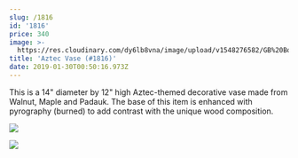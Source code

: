 ```yaml
---
slug: /1816
id: '1816'
price: 340
image: >-
  https://res.cloudinary.com/dy6lb8vna/image/upload/v1548276582/GB%20Bowlworks%20Gallery/IMG_1696a.jpg
title: 'Aztec Vase (#1816)'
date: 2019-01-30T00:50:16.973Z
---
```

This is a 14" diameter by 12" high Aztec-themed decorative vase made from Walnut, Maple and Padauk.  The base of this item is enhanced with pyrography (burned) to add contrast with the unique wood composition.

![](https://res.cloudinary.com/dy6lb8vna/image/upload/v1549253590/GB%20Bowlworks%20Gallery/IMG_1688.jpg)

![](https://res.cloudinary.com/dy6lb8vna/image/upload/a_0/v1/GB%20Bowlworks%20Gallery/IMG_1645.jpg)
